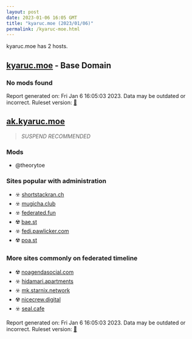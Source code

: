 ```yaml
---
layout: post
date: 2023-01-06 16:05 GMT
title: "kyaruc.moe (2023/01/06)"
permalink: /kyaruc-moe.html
---
```


kyaruc.moe has 2 hosts.

## [kyaruc.moe](https://kyaruc.moe) - Base Domain

### No mods found

Report generated on: Fri Jan  6 16:05:03 2023. Data may be outdated or incorrect.
Ruleset version: [🏀](/version-basketball)

## [ak.kyaruc.moe](https://ak.kyaruc.moe)

> *SUSPEND RECOMMENDED*

### Mods
 * @theorytoe

### Sites popular with administration

* ☣️ [shortstackran.ch](/shortstackran-ch.html)
* ☣️ [mugicha.club](/mugicha-club.html)
* ☣️ [federated.fun](/federated-fun.html)
* ☢️ [bae.st](/bae-st.html)
* ☣️ [fedi.pawlicker.com](/fedi-pawlicker-com.html)
* ☢️ [poa.st](/poa-st.html)

### More sites commonly on federated timeline

* ☢️ [noagendasocial.com](/noagendasocial-com.html)
* ☣️ [hidamari.apartments](/hidamari-apartments.html)
* ☣️ [mk.starnix.network](/mk-starnix-network.html)
* ☢️ [nicecrew.digital](/nicecrew-digital.html)
* ☣️ [seal.cafe](/seal-cafe.html)

Report generated on: Fri Jan  6 16:05:03 2023. Data may be outdated or incorrect.
Ruleset version: [🏀](/version-basketball)
